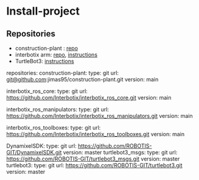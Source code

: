 # Install-project

## Repositories 

* construction-plant : [repo](https://github.com/jimas95/construction-plant/tree/working_on)
* interbotix arm: [repo](https://github.com/Interbotix), [instructions](https://nu-msr.github.io/me495_site/pincherX100.html)
* TurtleBot3: [instructions](https://emanual.robotis.com/docs/en/platform/turtlebot3/quick-start/)





repositories:
  construction-plant:
    type: git
    url: git@github.com:jimas95/construction-plant.git
    version: main
  
  interbotix_ros_core:
    type: git
    url: https://github.com/Interbotix/interbotix_ros_core.git
    version: main
  
  interbotix_ros_manipulators:
    type: git
    url: https://github.com/Interbotix/interbotix_ros_manipulators.git
    version: main
  
  interbotix_ros_toolboxes:
    type: git
    url: https://github.com/Interbotix/interbotix_ros_toolboxes.git
    version: main

  DynamixelSDK:
    type: git
    url: https://github.com/ROBOTIS-GIT/DynamixelSDK.git
    version: master
  turtlebot3_msgs:
    type: git
    url: https://github.com/ROBOTIS-GIT/turtlebot3_msgs.git
    version: master
  turtlebot3:
    type: git
    url: https://github.com/ROBOTIS-GIT/turtlebot3.git
    version: master

